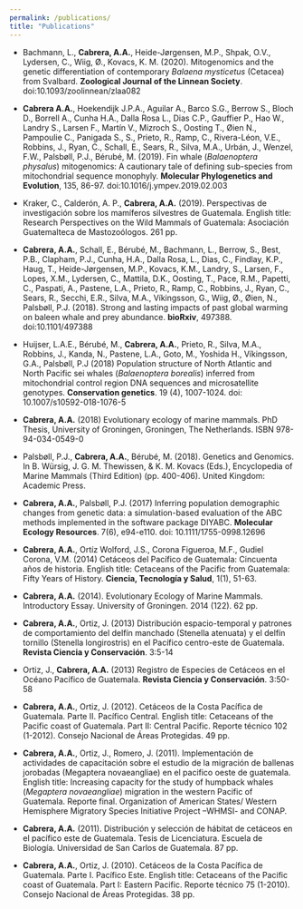 ```yaml
---
permalink: /publications/
title: "Publications"
---
```



* Bachmann, L., **Cabrera, A.A.**, Heide-Jørgensen, M.P., Shpak, O.V., Lydersen, C., Wiig, Ø., Kovacs, K. M. (2020). Mitogenomics and the genetic differentiation of contemporary *Balaena mysticetus* (Cetacea) from Svalbard. **Zoological Journal of the Linnean Society**. doi:10.1093/zoolinnean/zlaa082

* **Cabrera A.A.**, Hoekendijk J.P.A., Aguilar A., Barco S.G., Berrow S., Bloch D., Borrell A., Cunha H.A., Dalla Rosa L., Dias C.P., Gauffier P., Hao W., Landry S., Larsen F., Martín V., Mizroch S., Oosting T., Øien N., Pampoulie C., Panigada S., S., Prieto, R., Ramp, C., Rivera-Léon, V.E., Robbins, J., Ryan, C., Schall, E., Sears, R., Silva, M.A., Urbán, J., Wenzel, F.W., Palsbøll, P.J., Bérubé, M. (2019). Fin whale (*Balaenoptera physalus*) mitogenomics: A cautionary tale of defining sub-species from mitochondrial sequence monophyly. **Molecular Phylogenetics and Evolution**, 135, 86-97. doi:10.1016/j.ympev.2019.02.003

* Kraker, C., Calderón, A. P., **Cabrera, A.A.** (2019). Perspectivas de investigación sobre los mamíferos silvestres de Guatemala. English title: Research Perspectives on the Wild Mammals of Guatemala: Asociación Guatemalteca de Mastozoólogos. 261 pp.

* **Cabrera, A.A.**, Schall, E., Bérubé, M., Bachmann, L., Berrow, S., Best, P.B., Clapham, P.J., Cunha, H.A., Dalla Rosa, L., Dias, C., Findlay, K.P., Haug, T., Heide-Jørgensen, M.P., Kovacs, K.M., Landry, S., Larsen, F., Lopes, X.M., Lydersen, C., Mattila, D.K., Oosting, T., Pace, R.M., Papetti, C., Paspati, A., Pastene, L.A., Prieto, R., Ramp, C., Robbins, J., Ryan, C., Sears, R., Secchi, E.R., Silva, M.A., Víkingsson, G., Wiig, Ø., Øien, N., Palsbøll, P.J. (2018). Strong and lasting impacts of past global warming on baleen whale and prey abundance. **bioRxiv**, 497388. doi:10.1101/497388 

* Huijser, L.A.E., Bérubé, M., **Cabrera, A.A.**, Prieto, R., Silva, M.A., Robbins, J., Kanda, N., Pastene, L.A., Goto, M., Yoshida H., Víkingsson, G.A., Palsbøll, P.J (2018) Population structure of North Atlantic and North Pacific sei whales (*Balaenoptera borealis*) inferred from mitochondrial control region DNA sequences and microsatellite genotypes. **Conservation genetics**. 19 (4), 1007-1024. doi:  10.1007/s10592-018-1076-5

* **Cabrera, A.A.** (2018) Evolutionary ecology of marine mammals. PhD Thesis, University of Groningen, Groningen, The Netherlands. ISBN 978-94-034-0549-0

* Palsbøll, P.J., **Cabrera, A.A.**, Bérubé, M. (2018). Genetics and Genomics. In B. Würsig, J. G. M. Thewissen, & K. M. Kovacs (Eds.), Encyclopedia of Marine Mammals (Third Edition) (pp. 400-406). United Kingdom: Academic Press.


* **Cabrera, A.A.**, Palsbøll, P.J.  (2017) Inferring population demographic changes from genetic data: a simulation-based evaluation of the ABC methods implemented in the software package DIYABC. **Molecular Ecology Resources**. 7(6), e94-e110. doi: 10.1111/1755-0998.12696

* **Cabrera, A.A.**, Ortíz Wolford, J.S., Corona Figueroa, M.F., Gudiel Corona, V.M. (2014) Cetáceos del Pacífico de Guatemala: Cincuenta años de historia. English title: Cetaceans of the Pacific from Guatemala: Fifty Years of History. **Ciencia, Tecnología y Salud**, 1(1), 51-63.

* **Cabrera, A.A.** (2014). Evolutionary Ecology of Marine Mammals. Introductory Essay. University of Groningen. 2014 (122). 62 pp.

* **Cabrera, A.A.**, Ortiz, J. (2013) Distribución espacio-temporal y patrones de comportamiento del delfín manchado (Stenella atenuata) y el delfín tornillo (Stenella longirostris) en el Pacífico centro-este de Guatemala. **Revista Ciencia y Conservación**. 3:5-14

* Ortiz, J., **Cabrera, A.A.** (2013) Registro de Especies de Cetáceos en el Océano Pacífico de Guatemala. **Revista Ciencia y Conservación**. 3:50-58

* **Cabrera, A.A.**, Ortiz, J. (2012). Cetáceos de la Costa Pacífica de Guatemala. Parte II. Pacífico Central. English title: Cetaceans of the Pacific coast of Guatemala. Part II: Central Pacific. Reporte técnico 102 (1-2012). Consejo Nacional de Áreas Protegidas. 49 pp.  

* **Cabrera, A.A.**, Ortiz, J., Romero, J. (2011). Implementación de actividades de capacitación sobre el estudio de la migración de ballenas jorobadas (Megaptera novaeangliae) en el pacifico oeste de guatemala. English title:  Increasing capacity for the study of humpback whales (*Megaptera novaeangliae*) migration in the western Pacific of Guatemala. Reporte final. Organization of American States/ Western Hemisphere Migratory Species Initiative Project –WHMSI- and CONAP.

* **Cabrera, A.A.** (2011). Distribución y selección de hábitat de cetáceos en el pacífico este de Guatemala. Tesis de Licenciatura. Escuela de Biología. Universidad de San Carlos de Guatemala. 87 pp.

* **Cabrera, A.A.**, Ortiz, J. (2010). Cetáceos de la Costa Pacífica de Guatemala. Parte I. Pacífico Este. English title: Cetaceans of the Pacific coast of Guatemala. Part I: Eastern Pacific. Reporte técnico 75 (1-2010). Consejo Nacional de Áreas Protegidas. 38 pp.  
